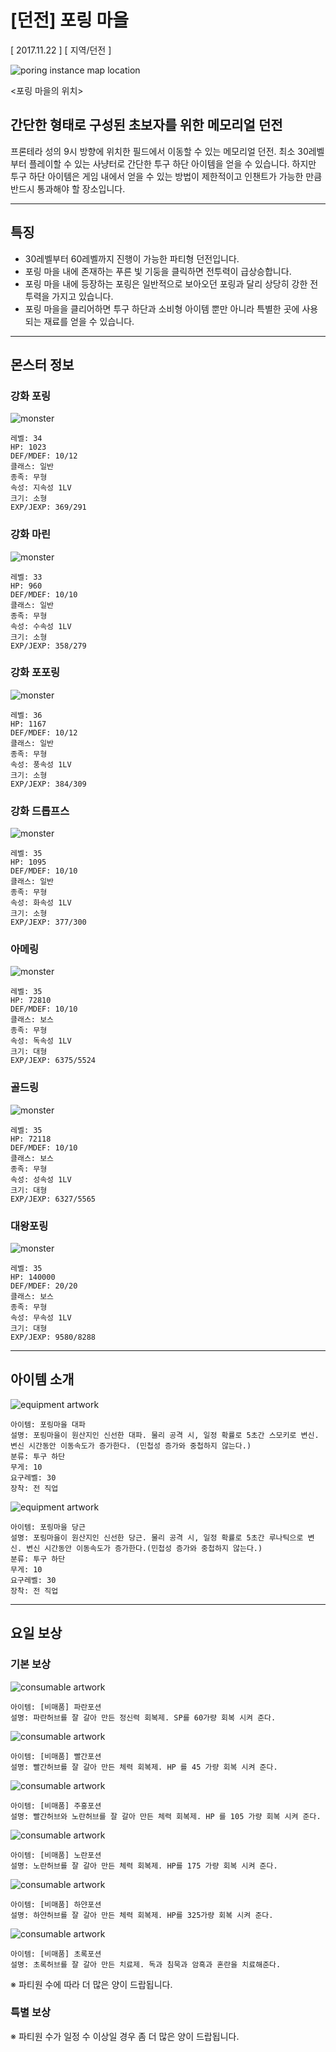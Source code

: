 # [던전] 포링 마을

[ 2017.11.22 ] [ 지역/던전 ]

![poring instance map location](http://imgc.gnjoy.com/ufile/common/2017/11/24/105246_j8Z2gnbe.bmp)

<포링 마을의 위치>

## 간단한 형태로 구성된 초보자를 위한 메모리얼 던전 

프론테라 성의 9시 방향에 위치한 필드에서 이동할 수 있는 메모리얼 던전. 최소 30레벨부터 플레이할 수 있는 사냥터로 간단한 투구 하단 아이템을 얻을 수 있습니다. 하지만 투구 하단 아이템은 게임 내에서 얻을 수 있는 방법이 제한적이고 인챈트가 가능한 만큼 반드시 통과해야 할 장소입니다.

---

## 특징

- 30레벨부터 60레벨까지 진행이 가능한 파티형 던전입니다.
- 포링 마을 내에 존재하는 푸른 빛 기둥을 클릭하면 전투력이 급상승합니다.
- 포링 마을 내에 등장하는 포링은 일반적으로 보아오던 포링과 달리 상당히 강한 전투력을 가지고 있습니다.
- 포링 마을을 클리어하면 투구 하단과 소비형 아이템 뿐만 아니라 특별한 곳에 사용되는 재료를 얻을 수 있습니다.

---

## 몬스터 정보

### 강화 포링

![monster](http://imgc.gnjoy.com/ufile/common/2017/11/24/105313_9SPjG5Rk.gif)

```
레벨: 34
HP: 1023
DEF/MDEF: 10/12
클래스: 일반
종족: 무형
속성: 지속성 1LV
크기: 소형
EXP/JEXP: 369/291
```

### 강화 마린

![monster](http://imgc.gnjoy.com/ufile/common/2017/11/24/105330_kWCX5yBE.gif)

```
레벨: 33
HP: 960
DEF/MDEF: 10/10
클래스: 일반
종족: 무형
속성: 수속성 1LV
크기: 소형
EXP/JEXP: 358/279
```

### 강화 포포링

![monster](http://imgc.gnjoy.com/ufile/common/2017/11/24/105448_VW9meJ6l.gif)

```
레벨: 36
HP: 1167
DEF/MDEF: 10/12
클래스: 일반
종족: 무형
속성: 풍속성 1LV
크기: 소형
EXP/JEXP: 384/309
```

### 강화 드롭프스

![monster](http://imgc.gnjoy.com/ufile/common/2017/11/24/105347_fclTW2Pi.gif)

```
레벨: 35
HP: 1095
DEF/MDEF: 10/10
클래스: 일반
종족: 무형
속성: 화속성 1LV
크기: 소형
EXP/JEXP: 377/300
```

### 아메링

![monster](http://imgc.gnjoy.com/ufile/common/2017/11/24/105358_tuU9PlMp.gif)

```
레벨: 35
HP: 72810
DEF/MDEF: 10/10
클래스: 보스
종족: 무형
속성: 독속성 1LV
크기: 대형
EXP/JEXP: 6375/5524
```

### 골드링

![monster](http://imgc.gnjoy.com/ufile/common/2017/11/24/105425_cFPBFFGO.gif)

```
레벨: 35
HP: 72118
DEF/MDEF: 10/10
클래스: 보스
종족: 무형
속성: 성속성 1LV
크기: 대형
EXP/JEXP: 6327/5565 
```

### 대왕포링

![monster](http://imgc.gnjoy.com/ufile/common/2017/11/24/031246_DkyuGWES.gif)

```
레벨: 35
HP: 140000
DEF/MDEF: 20/20
클래스: 보스
종족: 무형
속성: 무속성 1LV
크기: 대형
EXP/JEXP: 9580/8288
```

---

## 아이템 소개

![equipment artwork](http://imgc.gnjoy.com/ufile/common/2017/11/24/105506_lgKBwhJp.bmp)
```
아이템: 포링마을 대파
설명: 포링마을이 원산지인 신선한 대파. 물리 공격 시, 일정 확률로 5초간 스모키로 변신. 변신 시간동안 이동속도가 증가한다. (민첩성 증가와 중첩하지 않는다.)
분류: 투구 하단
무게: 10
요구레벨: 30
장착: 전 직업
```

![equipment artwork](http://imgc.gnjoy.com/ufile/common/2017/11/24/105516_5fRUOcrB.bmp)
```
아이템: 포링마을 당근
설명: 포링마을이 원산지인 신선한 당근. 물리 공격 시, 일정 확률로 5초간 루나틱으로 변신. 변신 시간동안 이동속도가 증가한다.(민첩성 증가와 중첩하지 않는다.)
분류: 투구 하단
무게: 10
요구레벨: 30
장착: 전 직업
```

---

## 요일 보상

### 기본 보상

![consumable artwork](http://imgc.gnjoy.com/ufile/common/2017/12/07/122128_sMXGgywM.bmp)
```
아이템: [비매품] 파란포션
설명: 파란허브를 잘 갈아 만든 정신력 회복제. SP를 60가량 회복 시켜 준다. 
```

![consumable artwork](http://imgc.gnjoy.com/ufile/common/2017/12/07/122138_3BtQj5Ud.bmp)
```
아이템: [비매품] 빨간포션
설명: 빨간허브를 잘 갈아 만든 체력 회복제. HP 를 45 가량 회복 시켜 준다.
```

![consumable artwork](http://imgc.gnjoy.com/ufile/common/2017/12/07/122146_wTUA2ocA.bmp)
```
아이템: [비매품] 주홍포션
설명: 빨간허브와 노란허브를 잘 갈아 만든 체력 회복제. HP 를 105 가량 회복 시켜 준다.
```

![consumable artwork](http://imgc.gnjoy.com/ufile/common/2017/12/07/122154_vpYVMeg2.bmp)
```
아이템: [비매품] 노란포션
설명: 노란허브를 잘 갈아 만든 체력 회복제. HP를 175 가량 회복 시켜 준다.  
```

![consumable artwork](http://imgc.gnjoy.com/ufile/common/2017/12/07/122201_Hwt5xH1r.bmp)
```
아이템: [비매품] 하얀포션
설명: 하얀허브를 잘 갈아 만든 체력 회복제. HP를 325가량 회복 시켜 준다.  
```

![consumable artwork](http://imgc.gnjoy.com/ufile/common/2017/12/07/122212_U4inZSYD.bmp)
```
아이템: [비매품] 초록포션
설명: 초록허브를 잘 갈아 만든 치료제. 독과 침묵과 암흑과 혼란을 치료해준다.
```

※ 파티원 수에 따라 더 많은 양이 드랍됩니다.

### 특별 보상

※ 파티원 수가 일정 수 이상일 경우 좀 더 많은 양이 드랍됩니다.





